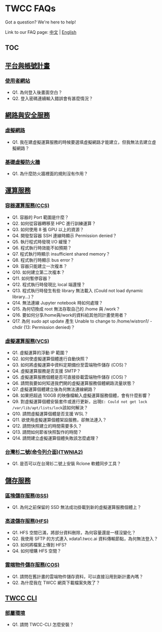 # TWCC FAQs

Got a question? We're here to help!

Link to our FAQ page: 
[中文](https://man.twcc.ai/@twccdocs/faq-zh) | [English](https://man.twcc.ai/@twccdocs/faq-en)

## TOC

## [平台與帳號計畫](平台與帳號計畫)
### [使用者網站](平台與帳號計畫/使用者網站.md)
- Q1. 為何登入後畫面空白？
- Q2. 登入密碼連續輸入錯誤會有甚麼情況？
## [網路與安全服務](網路與安全服務)
### [虛擬網路](網路與安全服務/虛擬網路.md)
- Q1. 我在建虛擬運算服務的時候要選填虛擬網路才能建立，但我無法去建立虛擬網路？
### [基礎虛擬防火牆](網路與安全服務/基礎虛擬防火牆.md)
- Q1. 為什麼防火牆裡面的規則沒有作用？
## [運算服務](運算服務)
### [容器運算服務(CCS)](運算服務/容器運算服務(CCS).md)
- Q1. 容器的 Port 範圍是什麼？
- Q2. 如何從容器轉移至 HPC 進行訓練運算？
- Q3. 如何使用 8 張 GPU 以上的資源？
- Q4. 開發型容器 SSH 連線時顯示 Permission denied？
- Q5. 執行程式時發現 I/O 緩慢？
- Q6. 程式執行時效能不如預期？
- Q7. 程式執行時顯示 insufficient shared memory？
- Q8. 程式執行時顯示 bus error？
- Q9. 容器只能建立一次複本？
- Q10. 如何建立第二次複本？
- Q11. 如何暫停容器？
- Q12. 程式執行時發現比 local 端還慢？
- Q13. 程式執行時發生有些 library 無法載入 (Could not load dynamic library...)？
- Q14. 無法連線 Jupyter notebook 時如何處理？
- Q15. 為何切換成 root 無法存取自己的 /home 與 /work？
- Q16. 要如何分享/home與/work的資料給其他同計畫使用者？
- Q17. 為何 sudo  apt  update 產生 Unable  to  change  to  /home/wistron1/ -chdir  (13:  Permission  denied)？
### [虛擬運算服務(VCS)](運算服務/虛擬運算服務(VCS).md)
- Q1. 虛擬運算的浮動 IP 範圍？
- Q2. 如何使虛擬運算個體進行自動快照？
- Q3. 如何將虛擬運算中資料定期備份至雲端物件儲存 (COS)？
- Q4. 虛擬運算服務是否支援 SMTP？
- Q5. 虛擬運算服務個體是否可直接掛載雲端物件儲存 (COS)？
- Q6. 請問我要如何知道我們開的虛擬運算服務個體網路流量狀態？
- Q7. 虛擬運算個體建立後為何無法連線網路？
- Q8. 如果把超過 100GB 的映像檔輸入虛擬運算服務個體，會有什麼影響？
- Q9. 對虛擬運算個體安裝套件或進行更新，出現`E: Could not get lock /var/lib/apt/lists/lock`該如何解決？
- Q10. 請問虛擬運算個體是否支援 WSL？
- Q11. 欲使用虛擬運算個體架設服務，卻無法連入？
- Q12. 請問快照建立的時間需要多久？
- Q13. 請問如何節省快照製作的時間？
- Q14. 請問建立虛擬運算個體失敗該怎麼處理？
### [台灣杉二號(命令列介面)(TWNIA2)](運算服務/台灣杉二號(命令列介面)(TWNIA2).md)
- Q1. 是否可以在台灣衫二號上安裝 Rclone 軟體同步工具？
## [儲存服務](儲存服務)
### [區塊儲存服務(BSS)](儲存服務/區塊儲存服務(BSS).md)
- Q1. 為何之前保留的 SSD 無法成功掛載到新的虛擬運算服務個體上？
### [高速儲存服務(HFS)](儲存服務/高速儲存服務(HFS).md)
- Q1. HFS 空間已滿，將部分資料刪除，為何容量還是一樣沒變化？
- Q2. 我使用 SFTP 的方式連入 xdata1.twcc.ai 資料傳輸節點，為何無法登入？
- Q3. 如何將檔案上傳到 HFS?
- Q4. 如何增購 HFS 空間？
### [雲端物件儲存服務(COS)](儲存服務/雲端物件儲存服務(COS).md)
- Q1. 請問在舊計畫的雲端物件儲存資料，可以直接沿用到新計畫內嗎？
- Q2. 為什麼我在 TWCC 網頁下載檔案失敗了？
## [TWCC CLI](TWCC%20CLI)
### [部屬環境](TWCC%20CLI/部屬環境.md)
- Q1. 請問 TWCC-CLI 怎麼安裝？
